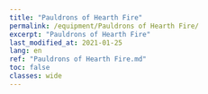 ```yaml
---
title: "Pauldrons of Hearth Fire"
permalink: /equipment/Pauldrons of Hearth Fire/
excerpt: "Pauldrons of Hearth Fire"
last_modified_at: 2021-01-25
lang: en
ref: "Pauldrons of Hearth Fire.md"
toc: false
classes: wide
---
```


